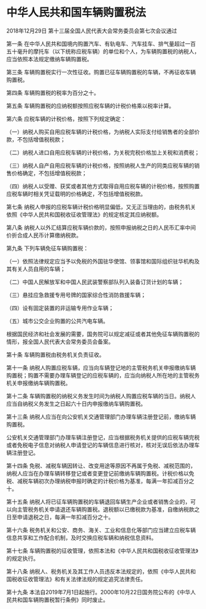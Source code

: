 # 中华人民共和国车辆购置税法

2018年12月29日 第十三届全国人民代表大会常务委员会第七次会议通过

<!-- INFO END -->

第一条 在中华人民共和国境内购置汽车、有轨电车、汽车挂车、排气量超过一百五十毫升的摩托车（以下统称应税车辆）的单位和个人，为车辆购置税的纳税人，应当依照本法规定缴纳车辆购置税。

第三条 车辆购置税实行一次性征收。购置已征车辆购置税的车辆，不再征收车辆购置税。

第四条 车辆购置税的税率为百分之十。

第五条 车辆购置税的应纳税额按照应税车辆的计税价格乘以税率计算。

第六条 应税车辆的计税价格，按照下列规定确定：

（一）纳税人购买自用应税车辆的计税价格，为纳税人实际支付给销售者的全部价款，不包括增值税税款；

（二）纳税人进口自用应税车辆的计税价格，为关税完税价格加上关税和消费税；

（三）纳税人自产自用应税车辆的计税价格，按照纳税人生产的同类应税车辆的销售价格确定，不包括增值税税款；

（四）纳税人以受赠、获奖或者其他方式取得自用应税车辆的计税价格，按照购置应税车辆时相关凭证载明的价格确定，不包括增值税税款。

第七条 纳税人申报的应税车辆计税价格明显偏低，又无正当理由的，由税务机关依照《中华人民共和国税收征收管理法》的规定核定其应纳税额。

第八条 纳税人以外汇结算应税车辆价款的，按照申报纳税之日的人民币汇率中间价折合成人民币计算缴纳税款。

第九条 下列车辆免征车辆购置税：

（一）依照法律规定应当予以免税的外国驻华使馆、领事馆和国际组织驻华机构及其有关人员自用的车辆；

（二）中国人民解放军和中国人民武装警察部队列入装备订货计划的车辆；

（三）悬挂应急救援专用号牌的国家综合性消防救援车辆；

（四）设有固定装置的非运输专用作业车辆；

（五）城市公交企业购置的公共汽电车辆。

根据国民经济和社会发展的需要，国务院可以规定减征或者其他免征车辆购置税的情形，报全国人民代表大会常务委员会备案。

第十条 车辆购置税由税务机关负责征收。

第十一条 纳税人购置应税车辆，应当向车辆登记地的主管税务机关申报缴纳车辆购置税；购置不需要办理车辆登记的应税车辆的，应当向纳税人所在地的主管税务机关申报缴纳车辆购置税。

第十二条 车辆购置税的纳税义务发生时间为纳税人购置应税车辆的当日。纳税人应当自纳税义务发生之日起六十日内申报缴纳车辆购置税。

第十三条 纳税人应当在向公安机关交通管理部门办理车辆注册登记前，缴纳车辆购置税。

公安机关交通管理部门办理车辆注册登记，应当根据税务机关提供的应税车辆完税或者免税电子信息对纳税人申请登记的车辆信息进行核对，核对无误后依法办理车辆注册登记。

第十四条 免税、减税车辆因转让、改变用途等原因不再属于免税、减税范围的，纳税人应当在办理车辆转移登记或者变更登记前缴纳车辆购置税。计税价格以免税、减税车辆初次办理纳税申报时确定的计税价格为基准，每满一年扣减百分之十。

第十五条 纳税人将已征车辆购置税的车辆退回车辆生产企业或者销售企业的，可以向主管税务机关申请退还车辆购置税。退税额以已缴税款为基准，自缴纳税款之日至申请退税之日，每满一年扣减百分之十。

第十六条 税务机关和公安、商务、海关、工业和信息化等部门应当建立应税车辆信息共享和工作配合机制，及时交换应税车辆和纳税信息资料。

第十七条 车辆购置税的征收管理，依照本法和《中华人民共和国税收征收管理法》的规定执行。

第十八条 纳税人、税务机关及其工作人员违反本法规定的，依照《中华人民共和国税收征收管理法》和有关法律法规的规定追究法律责任。

第十九条 本法自2019年7月1日起施行。2000年10月22日国务院公布的《中华人民共和国车辆购置税暂行条例》同时废止。

